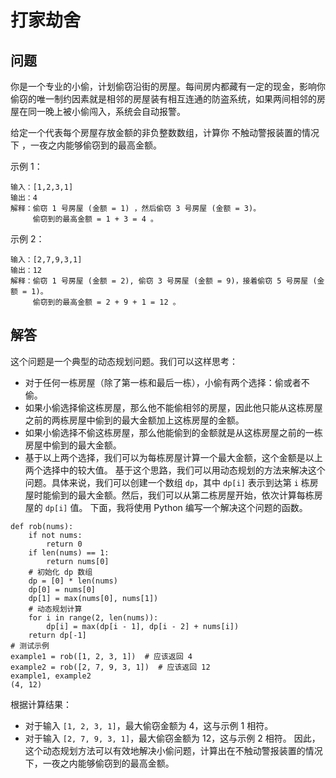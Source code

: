 # 打家劫舍
## 问题
你是一个专业的小偷，计划偷窃沿街的房屋。每间房内都藏有一定的现金，影响你偷窃的唯一制约因素就是相邻的房屋装有相互连通的防盗系统，如果两间相邻的房屋在同一晚上被小偷闯入，系统会自动报警。

给定一个代表每个房屋存放金额的非负整数数组，计算你 不触动警报装置的情况下 ，一夜之内能够偷窃到的最高金额。



示例 1：
```
输入：[1,2,3,1]
输出：4
解释：偷窃 1 号房屋 (金额 = 1) ，然后偷窃 3 号房屋 (金额 = 3)。
     偷窃到的最高金额 = 1 + 3 = 4 。
```
示例 2：
```
输入：[2,7,9,3,1]
输出：12
解释：偷窃 1 号房屋 (金额 = 2), 偷窃 3 号房屋 (金额 = 9)，接着偷窃 5 号房屋 (金额 = 1)。
     偷窃到的最高金额 = 2 + 9 + 1 = 12 。
```
## 解答
这个问题是一个典型的动态规划问题。我们可以这样思考：
- 对于任何一栋房屋（除了第一栋和最后一栋），小偷有两个选择：偷或者不偷。
- 如果小偷选择偷这栋房屋，那么他不能偷相邻的房屋，因此他只能从这栋房屋之前的两栋房屋中偷到的最大金额加上这栋房屋的金额。
- 如果小偷选择不偷这栋房屋，那么他能偷到的金额就是从这栋房屋之前的一栋房屋中偷到的最大金额。
- 基于以上两个选择，我们可以为每栋房屋计算一个最大金额，这个金额是以上两个选择中的较大值。
基于这个思路，我们可以用动态规划的方法来解决这个问题。具体来说，我们可以创建一个数组 `dp`，其中 `dp[i]` 表示到达第 `i` 栋房屋时能偷到的最大金额。然后，我们可以从第二栋房屋开始，依次计算每栋房屋的 `dp[i]` 值。
下面，我将使用 Python 编写一个解决这个问题的函数。
```
def rob(nums):
    if not nums:
        return 0
    if len(nums) == 1:
        return nums[0]
    # 初始化 dp 数组
    dp = [0] * len(nums)
    dp[0] = nums[0]
    dp[1] = max(nums[0], nums[1])
    # 动态规划计算
    for i in range(2, len(nums)):
        dp[i] = max(dp[i - 1], dp[i - 2] + nums[i])
    return dp[-1]
# 测试示例
example1 = rob([1, 2, 3, 1])  # 应该返回 4
example2 = rob([2, 7, 9, 3, 1])  # 应该返回 12
example1, example2
(4, 12)
```
根据计算结果：
- 对于输入 `[1, 2, 3, 1]`，最大偷窃金额为 4，这与示例 1 相符。
- 对于输入 `[2, 7, 9, 3, 1]`，最大偷窃金额为 12，这与示例 2 相符。
因此，这个动态规划方法可以有效地解决小偷问题，计算出在不触动警报装置的情况下，一夜之内能够偷窃到的最高金额。

